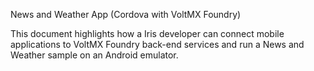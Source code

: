 ﻿

News and Weather App (Cordova with VoltMX Foundry)

This document highlights how a Iris developer can connect mobile applications to VoltMX Foundry back-end services and run a News and Weather sample on an Android emulator.

